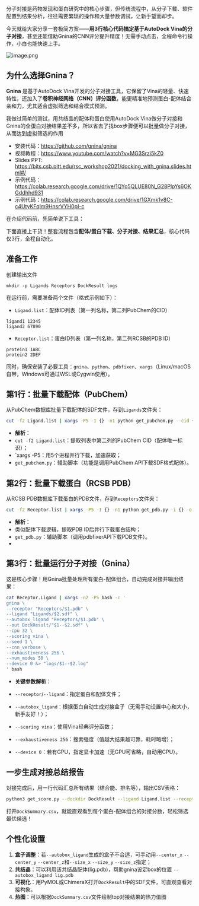 分子对接是药物发现和蛋白研究中的核心步骤，但传统流程中，从分子下载、软件配置到结果分析，往往需要繁琐的操作和大量参数调试，让新手望而却步。

今天就给大家分享一套极简方案——**用3行核心代码搞定基于AutoDock Vina的分子对接**，甚至还能借助Gnina的CNN评分提升精度！无需手动点击，全程命令行操作，小白也能快速上手。

![image.png](https://s2.loli.net/2025/08/13/XDEFIjePYRwz3MW.png)

## 为什么选择Gnina？

**Gnina** 是基于AutoDock Vina开发的分子对接工具，它保留了Vina的轻量、快速特性，还加入了**卷积神经网络（CNN）评分函数**，能更精准地预测蛋白-配体结合亲和力，尤其适合虚拟筛选和结合模式预测。

我做过简单的测试，用共结晶的配体和蛋白使用AutoDock Vina做分子对接和Gnina的全蛋白对接结果差不多，所以省去了找box步骤便可以批量做分子对接，从而达到虚拟筛选的作用
 
- 安装代码：https://github.com/gnina/gnina
- 视频教程：https://www.youtube.com/watch?v=MG3Srzi5kZ0
- Slides PPT: https://bits.csb.pitt.edu/rsc_workshop2021/docking_with_gnina.slides.html#/
- 示例代码：https://colab.research.google.com/drive/1QYo5QLUE80N_G28PlpYs6OKGddhhd931
- 示例代码：https://colab.research.google.com/drive/1GXmk1v8C-c4UtyKFqIm9HnsrVYH0pI-c

在介绍代码前，先简单说下工具：

下面直接上干货！整套流程包含**配体/蛋白下载、分子对接、结果汇总**，核心代码仅3行，全程自动化。
## 准备工作
创建输出文件
```shell
mkdir -p Ligands Receptors DockResult logs
```

在运行前，需要准备两个文件（格式示例如下）：

- `Ligand.list`：配体ID列表（第一列名称，第二列PubChem的CID）

```shell
ligand1 12345
ligand2 67890
```

- `Receptor.list`：蛋白ID列表（第一列名称，第二列RCSB的PDB ID）

```shell
protein1 1ABC
protein2 2DEF
```

同时，确保安装了必要工具：`gnina`、`python`、`pdbfixer`、`xargs`（Linux/macOS自带，Windows可通过WSL或Cygwin使用）。

## 第1行：批量下载配体（PubChem）

从PubChem数据库批量下载配体的SDF文件，存到`Ligands`文件夹：

```bash
cut -f2 Ligand.list | xargs -P5 -I {} -n1 python get_pubchem.py --cid {} --output Ligands/{}.sdf
```

- **解析**：
- `cut -f2 Ligand.list`：提取列表中第二列的PubChem CID（配体唯一标识）；
- `xargs -P5：用5个进程并行下载，加速获取；
- `get_pubchem.py`：辅助脚本（功能是调用PubChem API下载SDF格式配体）。

## 第2行：批量下载蛋白（RCSB PDB）

从RCSB PDB数据库下载蛋白的PDB文件，存到`Receptors`文件夹：

```bash
cut -f2 Receptor.list | xargs -P5 -I {} -n1 python get_pdb.py -i {} -o Receptors
```

- **解析**：
- 类似配体下载逻辑，提取PDB ID后并行下载蛋白结构；
- `get_pdb.py`：辅助脚本（调用pdbfixerAPI下载PDB文件）。
-
## 第3行：批量运行分子对接（Gnina）

这是核心步骤！用Gnina批量处理所有蛋白-配体组合，自动完成对接并输出结果：

```bash
cat Receptor.Ligand | xargs -n2 -P5 bash -c '
gnina \
--receptor "Receptors/$1.pdb" \
--ligand "Ligands/$2.sdf" \
--autobox_ligand "Receptors/$1.pdb" \
--out DockResult/"$1--$2.sdf" \
--cpu 32 \
--scoring vina \
--seed 1 \
--cnn_verbose \
--exhaustiveness 256 \
--num_modes 50 \
--device 0 &> "logs/$1--$2.log"
' bash
```

- **关键参数解析**：

- `--receptor`/`--ligand`：指定蛋白和配体文件；
- `--autobox_ligand`：根据蛋白自动生成对接盒子（无需手动设置中心和大小，新手友好！）；
- `--scoring vina`：使用Vina经典评分函数；
- `--exhaustiveness 256`：搜索强度（值越大结果越可靠，耗时略增）；
- `--device 0`：若有GPU，指定显卡加速（无GPU可省略，自动用CPU）。

## 一步生成对接总结报告

对接完成后，用一行代码汇总所有结果（结合能、排名等），输出CSV表格：
```bash
python3 get_score.py --dockdir DockResult --ligand Ligand.list --receptor Receptor.list --output DockSummary.csv
```

打开`DockSummary.csv`，就能直观看到每个蛋白-配体组合的对接分数，轻松筛选最优候选！

## 个性化设置

1. **盒子调整**：若`--autobox_ligand`生成的盒子不合适，可手动用`--center_x` `--center_y` `--center_z`和`--size_x` `--size_y` `--size_z`指定；
2. **共结晶**：可以利用该共结晶配体(lig.pdb)，帮助gnina设定box的位置 `--autobox_ligand lig.pdb` 
3. **可视化**：用PyMOL或ChimeraX打开`DockResult`中的SDF文件，可直观查看对接构象。
4. **热图**：可以根据`DockSummary.csv`文件绘制top对接结果的热力值图

